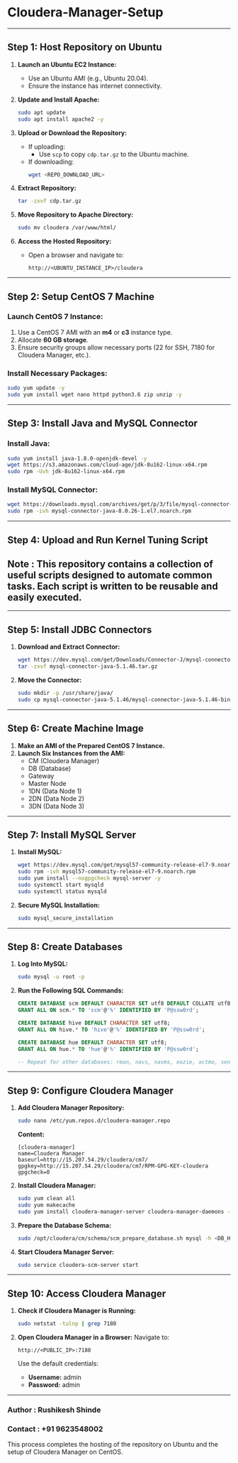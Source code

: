 # Cloudera-Manager-Setup
---

## **Step 1: Host Repository on Ubuntu**

1. **Launch an Ubuntu EC2 Instance:**
   - Use an Ubuntu AMI (e.g., Ubuntu 20.04).
   - Ensure the instance has internet connectivity.

2. **Update and Install Apache:**
   ```bash
   sudo apt update
   sudo apt install apache2 -y
   ```

3. **Upload or Download the Repository:**
   - If uploading:
     - Use `scp` to copy `cdp.tar.gz` to the Ubuntu machine.
   - If downloading:
     ```bash
     wget <REPO_DOWNLOAD_URL>
     ```

4. **Extract Repository:**
   ```bash
   tar -zxvf cdp.tar.gz
   ```

5. **Move Repository to Apache Directory:**
   ```bash
   sudo mv cloudera /var/www/html/
   ```

6. **Access the Hosted Repository:**
   - Open a browser and navigate to:
     ```
     http://<UBUNTU_INSTANCE_IP>/cloudera
     ```

---

## **Step 2: Setup CentOS 7 Machine**

### **Launch CentOS 7 Instance:**
1. Use a CentOS 7 AMI with an **m4** or **c3** instance type.
2. Allocate **60 GB storage**.
3. Ensure security groups allow necessary ports (22 for SSH, 7180 for Cloudera Manager, etc.).

### **Install Necessary Packages:**
```bash
sudo yum update -y
sudo yum install wget nano httpd python3.6 zip unzip -y
```

---

## **Step 3: Install Java and MySQL Connector**

### **Install Java:**
```bash
sudo yum install java-1.8.0-openjdk-devel -y
wget https://s3.amazonaws.com/cloud-age/jdk-8u162-linux-x64.rpm
sudo rpm -Uvh jdk-8u162-linux-x64.rpm
```

### **Install MySQL Connector:**
```bash
wget https://downloads.mysql.com/archives/get/p/3/file/mysql-connector-java-8.0.26-1.el7.noarch.rpm
sudo rpm -ivh mysql-connector-java-8.0.26-1.el7.noarch.rpm
```

---

## **Step 4: Upload and Run Kernel Tuning Script**
## Note : This repository contains a collection of useful scripts designed to automate common tasks. Each script is written to be reusable and easily executed. 

---

## **Step 5: Install JDBC Connectors**

1. **Download and Extract Connector:**
   ```bash
   wget https://dev.mysql.com/get/Downloads/Connector-J/mysql-connector-java-5.1.46.tar.gz
   tar -zxvf mysql-connector-java-5.1.46.tar.gz
   ```

2. **Move the Connector:**
   ```bash
   sudo mkdir -p /usr/share/java/
   sudo cp mysql-connector-java-5.1.46/mysql-connector-java-5.1.46-bin.jar /usr/share/java/mysql-connector-java.jar
   ```

---

## **Step 6: Create Machine Image**

1. **Make an AMI of the Prepared CentOS 7 Instance.**
2. **Launch Six Instances from the AMI:**
   - CM (Cloudera Manager)
   - DB (Database)
   - Gateway
   - Master Node
   - 1DN (Data Node 1)
   - 2DN (Data Node 2)
   - 3DN (Data Node 3)

---

## **Step 7: Install MySQL Server**

1. **Install MySQL:**
   ```bash
   wget https://dev.mysql.com/get/mysql57-community-release-el7-9.noarch.rpm
   sudo rpm -ivh mysql57-community-release-el7-9.noarch.rpm
   sudo yum install --nogpgcheck mysql-server -y
   sudo systemctl start mysqld
   sudo systemctl status mysqld
   ```

2. **Secure MySQL Installation:**
   ```bash
   sudo mysql_secure_installation
   ```

---

## **Step 8: Create Databases**

1. **Log Into MySQL:**
   ```bash
   sudo mysql -u root -p
   ```

2. **Run the Following SQL Commands:**
   ```sql
   CREATE DATABASE scm DEFAULT CHARACTER SET utf8 DEFAULT COLLATE utf8_general_ci;
   GRANT ALL ON scm.* TO 'scm'@'%' IDENTIFIED BY 'P@ssw0rd';

   CREATE DATABASE hive DEFAULT CHARACTER SET utf8;
   GRANT ALL ON hive.* TO 'hive'@'%' IDENTIFIED BY 'P@ssw0rd';

   CREATE DATABASE hue DEFAULT CHARACTER SET utf8;
   GRANT ALL ON hue.* TO 'hue'@'%' IDENTIFIED BY 'P@ssw0rd';

   -- Repeat for other databases: rman, navs, navms, oozie, actmo, sentry, ranger
   ```

---

## **Step 9: Configure Cloudera Manager**

1. **Add Cloudera Manager Repository:**
   ```bash
   sudo nano /etc/yum.repos.d/cloudera-manager.repo
   ```

   **Content:**
   ```
   [cloudera-manager]
   name=Cloudera Manager
   baseurl=http://15.207.54.29/cloudera/cm7/
   gpgkey=http://15.207.54.29/cloudera/cm7/RPM-GPG-KEY-cloudera
   gpgcheck=0
   ```

2. **Install Cloudera Manager:**
   ```bash
   sudo yum clean all
   sudo yum makecache
   sudo yum install cloudera-manager-server cloudera-manager-daemons -y
   ```

3. **Prepare the Database Schema:**
   ```bash
   sudo /opt/cloudera/cm/schema/scm_prepare_database.sh mysql -h <DB_HOST_IP> scm scm P@ssw0rd
   ```

4. **Start Cloudera Manager Server:**
   ```bash
   sudo service cloudera-scm-server start
   ```

---

## **Step 10: Access Cloudera Manager**

1. **Check if Cloudera Manager is Running:**
   ```bash
   sudo netstat -tulnp | grep 7180
   ```

2. **Open Cloudera Manager in a Browser:**
   Navigate to:
   ```
   http://<PUBLIC_IP>:7180
   ```

   Use the default credentials:
   - **Username:** admin
   - **Password:** admin

---

### Author : Rushikesh Shinde
### Contact : +91 9623548002 
This process completes the hosting of the repository on Ubuntu and the setup of Cloudera Manager on CentOS.
